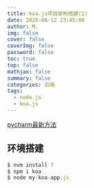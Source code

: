 ```yaml
---
title: koa.js项目架构搭建(1)
date: 2020-06-12 23:45:00
author: M.
img: false
cover: false
coverImg: false
password: false
toc: true
top: false
mathjax: false
summary: false 
categories: 后端
tags:
  - node.js
  - koa.js
---
```



[pycharm最新方法](https://baijiahao.baidu.com/s?id=1666457840325027566&wfr=spider&for=pc)

## 环境搭建

```javascript
$ nvm install 7
$ npm i koa
$ node my-koa-app.js
```


